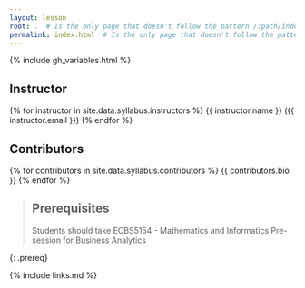 ```yaml
---
layout: lesson
root: .  # Is the only page that doesn't follow the pattern /:path/index.html
permalink: index.html  # Is the only page that doesn't follow the pattern /:path/index.html
---
```


{% include gh_variables.html %}

## Instructor
{% for instructor in site.data.syllabus.instructors %}
{{ instructor.name }} ({{ instructor.email }})
{% endfor %}

## Contributors
{% for contributors in site.data.syllabus.contributors %}
{{ contributors.bio }}
{% endfor %}

> ## Prerequisites
> Students should take ECBS5154 - Mathematics and Informatics Pre-session for Business Analytics
> 
{: .prereq}

{% include links.md %}


